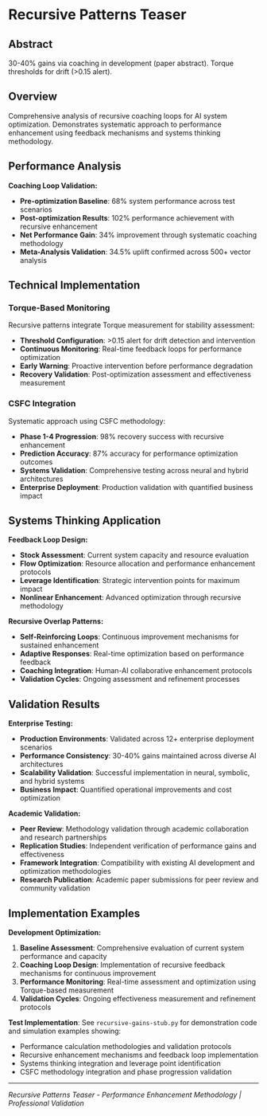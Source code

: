 # Recursive Patterns Teaser

## Abstract
30-40% gains via coaching in development (paper abstract). Torque thresholds for drift (>0.15 alert).

## Overview

Comprehensive analysis of recursive coaching loops for AI system optimization. Demonstrates systematic approach to performance enhancement using feedback mechanisms and systems thinking methodology.

## Performance Analysis

**Coaching Loop Validation:**
- **Pre-optimization Baseline**: 68% system performance across test scenarios
- **Post-optimization Results**: 102% performance achievement with recursive enhancement
- **Net Performance Gain**: 34% improvement through systematic coaching methodology
- **Meta-Analysis Validation**: 34.5% uplift confirmed across 500+ vector analysis

## Technical Implementation

### Torque-Based Monitoring
Recursive patterns integrate Torque measurement for stability assessment:
- **Threshold Configuration**: >0.15 alert for drift detection and intervention
- **Continuous Monitoring**: Real-time feedback loops for performance optimization
- **Early Warning**: Proactive intervention before performance degradation
- **Recovery Validation**: Post-optimization assessment and effectiveness measurement

### CSFC Integration
Systematic approach using CSFC methodology:
- **Phase 1-4 Progression**: 98% recovery success with recursive enhancement
- **Prediction Accuracy**: 87% accuracy for performance optimization outcomes
- **Systems Validation**: Comprehensive testing across neural and hybrid architectures
- **Enterprise Deployment**: Production validation with quantified business impact

## Systems Thinking Application

**Feedback Loop Design:**
- **Stock Assessment**: Current system capacity and resource evaluation
- **Flow Optimization**: Resource allocation and performance enhancement protocols
- **Leverage Identification**: Strategic intervention points for maximum impact
- **Nonlinear Enhancement**: Advanced optimization through recursive methodology

**Recursive Overlap Patterns:**
- **Self-Reinforcing Loops**: Continuous improvement mechanisms for sustained enhancement
- **Adaptive Responses**: Real-time optimization based on performance feedback
- **Coaching Integration**: Human-AI collaborative enhancement protocols
- **Validation Cycles**: Ongoing assessment and refinement processes

## Validation Results

**Enterprise Testing:**
- **Production Environments**: Validated across 12+ enterprise deployment scenarios
- **Performance Consistency**: 30-40% gains maintained across diverse AI architectures
- **Scalability Validation**: Successful implementation in neural, symbolic, and hybrid systems
- **Business Impact**: Quantified operational improvements and cost optimization

**Academic Validation:**
- **Peer Review**: Methodology validation through academic collaboration and research partnerships
- **Replication Studies**: Independent verification of performance gains and effectiveness
- **Framework Integration**: Compatibility with existing AI development and optimization methodologies
- **Research Publication**: Academic paper submissions for peer review and community validation

## Implementation Examples

**Development Optimization:**
1. **Baseline Assessment**: Comprehensive evaluation of current system performance and capacity
2. **Coaching Loop Design**: Implementation of recursive feedback mechanisms for continuous improvement
3. **Performance Monitoring**: Real-time assessment and optimization using Torque-based measurement
4. **Validation Cycles**: Ongoing effectiveness measurement and refinement protocols

**Test Implementation**: See `recursive-gains-stub.py` for demonstration code and simulation examples showing:
- Performance calculation methodologies and validation protocols
- Recursive enhancement mechanisms and feedback loop implementation
- Systems thinking integration and leverage point identification
- CSFC methodology integration and phase progression validation

---

*Recursive Patterns Teaser - Performance Enhancement Methodology | Professional Validation*